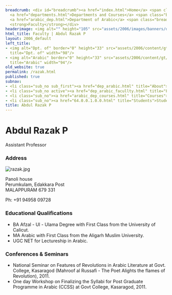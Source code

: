 ```yaml
---
breadcrumb: <div id="breadcrumb"><a href="index.html">Home</a> <span class="breadcrumb_spacer">&gt;</span>
  <a href="departments.html">Departments and Courses</a> <span class="breadcrumb_spacer">&gt;</span>
  <a href="arabic_dep.html">Department of Arabic</a> <span class="breadcrumb_spacer">&gt;</span>
  <strong>Faculty</strong></div>
headerimage: <img alt="" height="105" src="assets/2006/images/banners/departments.jpg" width="472"/>
html_title: Faculty | Abdul Razak P
layout: 2006_default
left_title:
- <img alt="Dpt. of" border="0" height="33" src="assets/2006/content/gt/fcb6421c7c62628408190d4ca84029e5.png"
  title="Dpt. of" width="98"/>
- <img alt="Arabic" border="0" height="33" src="assets/2006/content/gt/83ba9520636a6c88ee0211fdd79d5845.png"
  title="Arabic" width="94"/>
old_website: true
permalink: /razak.html
published: true
subnav:
- <li class="sub_no sub_first"><a href="dep_arabic.html" title="About">About</a></li>
- <li class="sub_no active"><a href="dep_arabic_facullty.html" title="Faculty">Faculty</a></li>
- <li class="sub_no"><a href="arabic_dep_courses.html" title="Courses">Courses</a></li>
- <li class="sub_no"><a href="64.0.0.1.0.0.html" title="Students">Students</a></li>
title: Abdul Razak P
---
```


# Abdul Razak P

Assistant Professor

### Address

![razak.jpg](assets/2006/content/assets/2006/images/fb1d15efeec808f236d4056c41b62566.jpg)

Panoli house  
Perumkulam, Edakkara Post  
MALAPPURAM 679 331  
  
Ph: +91 94958 09728

### Educational Qualifications

  * BA Afzal - Ul - Ulama Degree with First Class from the University of Calicut.
  * MA Arabic with First Class from the Aligarh Muslim University.
  * UGC NET for Lectureship in Arabic.

### Conferences & Seminars

  * National Seminar on Features of Revolutions in Arabic Literature at Govt. College, Kasaragod (Mahroof al Russafi - The Poet Alights the flames of Revolution), 2011.
  * One day Workshop on Finalizing the Syllabi for Post Graduate Programme in Arabic (CCSS) at Govt College, Kasaragod, 2011.